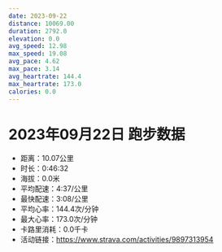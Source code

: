 ```yaml
---
date: 2023-09-22
distance: 10069.00
duration: 2792.0
elevation: 0.0
avg_speed: 12.98
max_speed: 19.08
avg_pace: 4.62
max_pace: 3.14
avg_heartrate: 144.4
max_heartrate: 173.0
calories: 0.0
---
```


# 2023年09月22日 跑步数据

- 距离：10.07公里
- 时长：0:46:32
- 海拔：0.0米
- 平均配速：4:37/公里
- 最快配速：3:08/公里
- 平均心率：144.4次/分钟
- 最大心率：173.0次/分钟
- 卡路里消耗：0.0千卡
- 活动链接：https://www.strava.com/activities/9897313954
